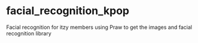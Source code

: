 # facial_recognition_kpop

Facial recognition for itzy members using Praw to get the images and facial recognition library

